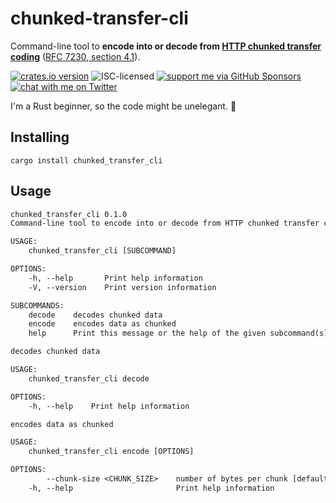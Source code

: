 # chunked-transfer-cli

Command-line tool to **encode into or decode from [HTTP chunked transfer coding](https://developer.mozilla.org/en-US/docs/Web/HTTP/Headers/Transfer-Encoding)** ([RFC 7230, section 4.1](https://www.rfc-editor.org/rfc/rfc7230#section-4.1)).

[![crates.io version](https://img.shields.io/crates/v/chunked_transfer_cli.svg)](https://crates.io/crates/chunked_transfer_cli)
![ISC-licensed](https://img.shields.io/github/license/derhuerst/chunked-transfer-cli.svg)
[![support me via GitHub Sponsors](https://img.shields.io/badge/support%20me-donate-fa7664.svg)](https://github.com/sponsors/derhuerst)
[![chat with me on Twitter](https://img.shields.io/badge/chat%20with%20me-on%20Twitter-fa7664.svg)](https://twitter.com/derhuerst)

I'm a Rust beginner, so the code might be unelegant. 🙈

## Installing

```shell
cargo install chunked_transfer_cli
```


## Usage

```txt
chunked_transfer_cli 0.1.0
Command-line tool to encode into or decode from HTTP chunked transfer coding (RFC 7230).

USAGE:
    chunked_transfer_cli [SUBCOMMAND]

OPTIONS:
    -h, --help       Print help information
    -V, --version    Print version information

SUBCOMMANDS:
    decode    decodes chunked data
    encode    encodes data as chunked
    help      Print this message or the help of the given subcommand(s)
```

```txt
decodes chunked data

USAGE:
    chunked_transfer_cli decode

OPTIONS:
    -h, --help    Print help information
```

```txt
encodes data as chunked

USAGE:
    chunked_transfer_cli encode [OPTIONS]

OPTIONS:
        --chunk-size <CHUNK_SIZE>    number of bytes per chunk [default: 1024]
    -h, --help                       Print help information
```